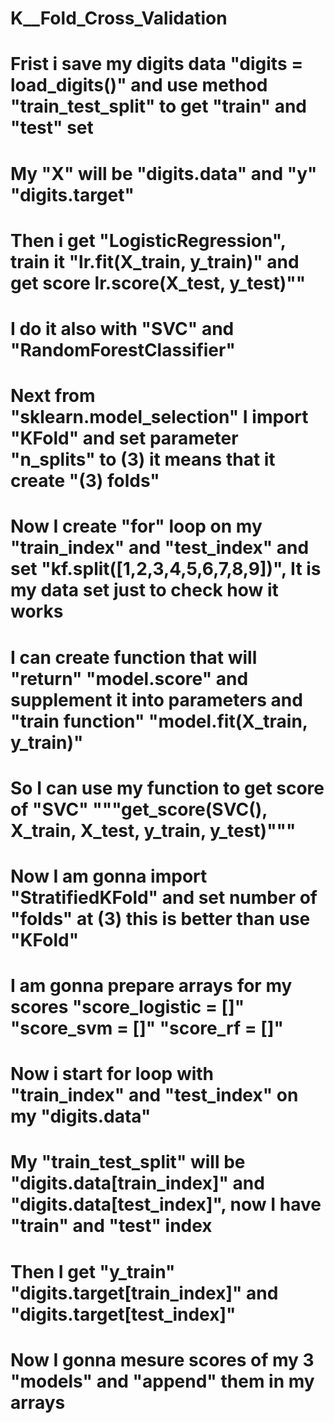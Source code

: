 # K__Fold_Cross_Validation
# Frist i save my digits data "digits = load_digits()" and use method "train_test_split" to get "train" and "test" set
# My "X" will be "digits.data" and "y" "digits.target"
# Then i get "LogisticRegression", train it "lr.fit(X_train, y_train)" and get score lr.score(X_test, y_test)""
# I do it also with "SVC" and "RandomForestClassifier"
# Next from "sklearn.model_selection" I import "KFold" and set parameter "n_splits" to (3) it means that it create "(3) folds"
# Now I create "for" loop on my "train_index" and "test_index" and set "kf.split([1,2,3,4,5,6,7,8,9])", It is my data set just to check how it works
# I can create function that will "return" "model.score" and supplement it into parameters and "train function" "model.fit(X_train, y_train)"
# So I can use my function to get score of "SVC" """get_score(SVC(), X_train, X_test, y_train, y_test)"""
# Now I am gonna import "StratifiedKFold" and set number of "folds" at (3) this is better than use "KFold"
# I am gonna prepare arrays for my scores "score_logistic = []" "score_svm = []" "score_rf = []"
# Now i start for loop with "train_index" and "test_index" on my "digits.data" 
# My "train_test_split" will be "digits.data[train_index]" and "digits.data[test_index]", now I have "train" and "test" index
# Then I get "y_train" "digits.target[train_index]" and "digits.target[test_index]"
# Now I gonna mesure scores of my 3 "models" and "append" them in my arrays
